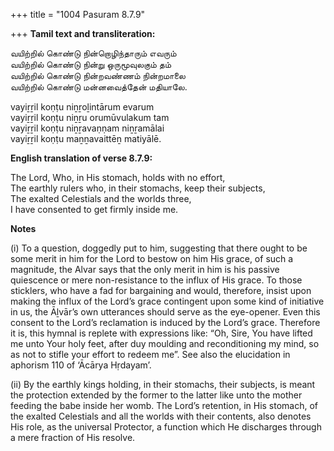 +++
title = "1004 Pasuram 8.7.9"

+++
**Tamil text and transliteration:**

வயிற்றில் கொண்டு நின்றொழிந்தாரும் எவரும்  
வயிற்றில் கொண்டு நின்று ஒருமூவுலகும் தம்  
வயிற்றில் கொண்டு நின்றவண்ணம் நின்றமாலை  
வயிற்றில் கொண்டு மன்னவைத்தேன் மதியாலே.

vayiṟṟil koṇṭu niṉṟoḻintārum evarum  
vayiṟṟil koṇṭu niṉṟu orumūvulakum tam  
vayiṟṟil koṇṭu niṉṟavaṇṇam niṉṟamālai  
vayiṟṟil koṇṭu maṉṉavaittēṉ matiyālē.

**English translation of verse 8.7.9:**

The Lord, Who, in His stomach, holds with no effort,  
The earthly rulers who, in their stomachs, keep their subjects,  
The exalted Celestials and the worlds three,  
I have consented to get firmly inside me.

**Notes**

\(i\) To a question, doggedly put to him, suggesting that there ought to be some merit in him for the Lord to bestow on him His grace, of such a magnitude, the Alvar says that the only merit in him is his passive quiescence or mere non-resistance to the influx of His grace. To those sticklers, who have a fad for bargaining and would, therefore, insist upon making the influx of the Lord’s grace contingent upon some kind of initiative in us, the Āḻvār’s own utterances should serve as the eye-opener. Even this consent to the Lord’s reclamation is induced by the Lord’s grace. Therefore it is, this hymnal is replete with expressions like: “Oh, Sire, You have lifted me unto Your holy feet, after duy moulding and reconditioning my mind, so as not to stifle your effort to redeem me”. See also the elucidation in aphorism 110 of ‘Ācārya Hṛdayam’.

\(ii\) By the earthly kings holding, in their stomachs, their subjects, is meant the protection extended by the former to the latter like unto the mother feeding the babe inside her womb. The Lord’s retention, in His stomach, of the exalted Celestials and all the worlds with their contents, also denotes His role, as the universal Protector, a function which He discharges through a mere fraction of His resolve.


